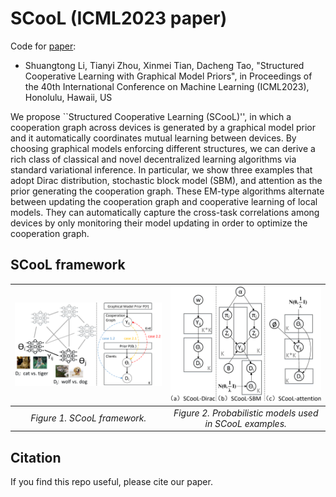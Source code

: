 # SCooL (ICML2023 paper)



Code for [paper](https://github.com/ShuangtongLi/SCooL/blob/main/paper/SCooL_ICML2023.pdf):

* Shuangtong Li, Tianyi Zhou, Xinmei Tian, Dacheng Tao, "Structured Cooperative Learning with Graphical Model Priors",  in Proceedings of the 40th International Conference on Machine Learning (ICML2023), Honolulu, Hawaii, US

We propose ``Structured Cooperative Learning (SCooL)'', in which a cooperation graph across devices is generated by a graphical model prior and it automatically coordinates mutual learning between devices. By choosing graphical models enforcing different structures, we can derive a rich class of classical and novel decentralized learning algorithms via standard variational inference. In particular, we show three examples that adopt Dirac distribution, stochastic block model (SBM), and attention as the prior generating the cooperation graph. These EM-type algorithms alternate between updating the cooperation graph and cooperative learning of local models. They can automatically capture the cross-task correlations among devices by only monitoring their model updating in order to optimize the cooperation graph.

## SCooL framework

| ![Figure1](https://github.com/ShuangtongLi/SCooL/blob/main/figures/framework.png) | ![image](https://github.com/ShuangtongLi/SCooL/blob/main/figures/all_graphical_models.png)|
| :----------------------------------------------------------: |:----------------------------------------------------------: |
|                 *Figure 1. SCooL framework.*                  |          *Figure 2. Probabilistic models used in SCooL examples.*          |

## Citation

If you find this repo useful, please cite our paper. 



